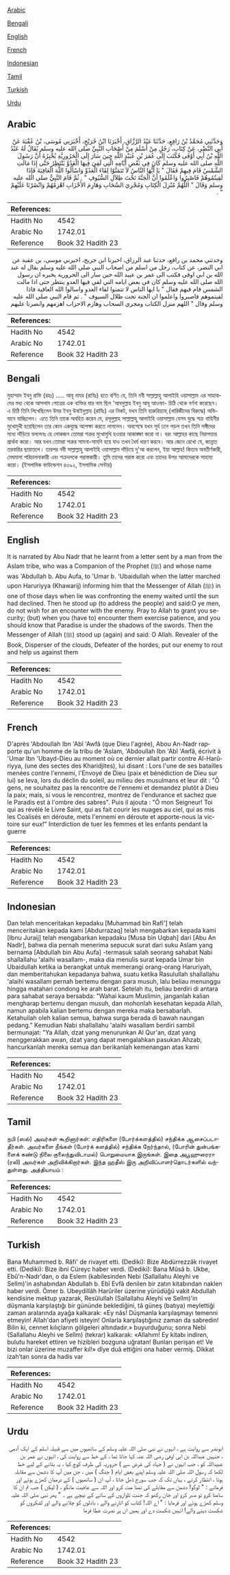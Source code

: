 [Arabic](#arabic)

[Bengali](#bengali)

[English](#english)

[French](#french)

[Indonesian](#indonesian)

[Tamil](#tamil)

[Turkish](#turkish)

[Urdu](#urdu)

## Arabic


<div dir="rtl" lang="ar" style={{fontSize:'larger',backgroundColor:'#f8f9fa',padding:20}}>
وَحَدَّثَنِي مُحَمَّدُ بْنُ رَافِعٍ، حَدَّثَنَا عَبْدُ الرَّزَّاقِ، أَخْبَرَنَا ابْنُ جُرَيْجٍ، أَخْبَرَنِي مُوسَى، بْنُ عُقْبَةَ عَنْ أَبِي النَّضْرِ، عَنْ كِتَابِ، رَجُلٍ مِنْ أَسْلَمَ مِنْ أَصْحَابِ النَّبِيِّ صلى الله عليه وسلم يُقَالُ لَهُ عَبْدُ اللَّهِ بْنُ أَبِي أَوْفَى فَكَتَبَ إِلَى عُمَرَ بْنِ عُبَيْدِ اللَّهِ حِينَ سَارَ إِلَى الْحَرُورِيَّةِ يُخْبِرُهُ أَنَّ رَسُولَ اللَّهِ صلى الله عليه وسلم كَانَ فِي بَعْضِ أَيَّامِهِ الَّتِي لَقِيَ فِيهَا الْعَدُوَّ يَنْتَظِرُ حَتَّى إِذَا مَالَتِ الشَّمْسُ قَامَ فِيهِمْ فَقَالَ ‏"‏ يَا أَيُّهَا النَّاسُ لاَ تَتَمَنَّوْا لِقَاءَ الْعَدُوِّ وَاسْأَلُوا اللَّهَ الْعَافِيَةَ فَإِذَا لَقِيتُمُوهُمْ فَاصْبِرُوا وَاعْلَمُوا أَنَّ الْجَنَّةَ تَحْتَ ظِلاَلِ السُّيُوفِ ‏"‏ ‏.‏ ثُمَّ قَامَ النَّبِيُّ صلى الله عليه وسلم وَقَالَ ‏"‏ اللَّهُمَّ مُنْزِلَ الْكِتَابِ وَمُجْرِيَ السَّحَابِ وَهَازِمَ الأَحْزَابِ اهْزِمْهُمْ وَانْصُرْنَا عَلَيْهِمْ ‏"‏ ‏.‏
</div>
<div style={{backgroundColor:'#f8f9fa',padding:20, marginBottom: 10}}><table> <thead> <tr> <th>References:</th> <th></th> </tr> </thead> <tbody><tr><td>Hadith No</td><td>4542</td></tr><tr><td>Arabic No</td><td>1742.01</td></tr><tr><td>Reference</td><td>Book 32 Hadith 23</td></tr></tbody></table></div>


<div dir="rtl" lang="ar" style={{fontSize:'larger',backgroundColor:'#f8f9fa',padding:20}}>
وحدثني محمد بن رافع، حدثنا عبد الرزاق، اخبرنا ابن جريج، اخبرني موسى، بن عقبة عن ابي النضر، عن كتاب، رجل من اسلم من اصحاب النبي صلى الله عليه وسلم يقال له عبد الله بن ابي اوفى فكتب الى عمر بن عبيد الله حين سار الى الحرورية يخبره ان رسول الله صلى الله عليه وسلم كان في بعض ايامه التي لقي فيها العدو ينتظر حتى اذا مالت الشمس قام فيهم فقال " يا ايها الناس لا تتمنوا لقاء العدو واسالوا الله العافية فاذا لقيتموهم فاصبروا واعلموا ان الجنة تحت ظلال السيوف " . ثم قام النبي صلى الله عليه وسلم وقال " اللهم منزل الكتاب ومجري السحاب وهازم الاحزاب اهزمهم وانصرنا عليهم
</div>
<div style={{backgroundColor:'#f8f9fa',padding:20, marginBottom: 10}}><table> <thead> <tr> <th>References:</th> <th></th> </tr> </thead> <tbody><tr><td>Hadith No</td><td>4542</td></tr><tr><td>Arabic No</td><td>1742.01</td></tr><tr><td>Reference</td><td>Book 32 Hadith 23</td></tr></tbody></table></div>

## Bengali


<div dir="ltr" lang="bn" style={{fontSize:'larger',backgroundColor:'#f8f9fa',padding:20}}>
মুহাম্মাদ ইবনু রাফি (রহঃ) ..... আবূ নাযর (রাযিঃ) হতে বর্ণিত যে, তিনি নবী সাল্লাল্লাহু আলাইহি ওয়াসাল্লাম এর সাহাবাদের মধ্য থেকে আসলাম গোত্রের এক ব্যক্তির যার নাম ছিল 'আবদুল্লাহ ইবনু আবূ আওফা- চিঠি থেকে বর্ণনা করেছেন। এ চিঠি তিনি লিখেছিলেন উমর ইবনু উবাইদুল্লাহ (রাযিঃ) এর নিকট, যখন তিনি হারুরিয়্যাহ্ (খারিজীদের বিরুদ্ধে) অভিযানে যাচ্ছিলেন। এতে তিনি তাকে অবহিত করেন যে, রসূলুল্লাহ সাল্লাল্লাহু আলাইহি ওয়াসাল্লাম যেসব যুদ্ধে শক্র বাহিনীর মুখোমুখী হয়েছিলেন তার কোন একযুদ্ধে অপেক্ষা করতে লাগলেন। অবশেষে যখন সূর্য ঢলে পড়ল তখন তিনি সঙ্গীদের মধ্যে দাঁড়িয়ে বললেনঃ হে লোকজন তোমরা শত্রুর মুখোমুখি হওয়ার আকাঙ্ক্ষা করো না। বরং আল্লাহর কাছে নিরাপত্তার প্রার্থনা করো। আর যখন তোমরা শত্রুর সামনা-সামনি হয়ে যাও তখন ধৈর্য ধারণ করবে। আর জেনে রেখো যে, জান্নাত তরবারির ছায়াতলে। তারপর নবী সাল্লাল্লাহু আলাইহি ওয়াসাল্লাম দাঁড়িয়ে দু'আ করলেন, ইয়া আল্লাহ! কিতাব অবতীর্ণকারী, মেঘমালা পরিচালনাকারী এবং শক্রদলকে পরাস্তকারী। তুমি তাদের পরাস্ত করো এবং তাদের উপর আমাদেরকে সাহায্য করো। (ইসলামিক ফাউন্ডেশন ৪৩৯২, ইসলামিক সেন্টার)
</div>
<div style={{backgroundColor:'#f8f9fa',padding:20, marginBottom: 10}}><table> <thead> <tr> <th>References:</th> <th></th> </tr> </thead> <tbody><tr><td>Hadith No</td><td>4542</td></tr><tr><td>Arabic No</td><td>1742.01</td></tr><tr><td>Reference</td><td>Book 32 Hadith 23</td></tr></tbody></table></div>

## English


<div dir="ltr" lang="en" style={{fontSize:'larger',backgroundColor:'#f8f9fa',padding:20}}>
It is narrated by Abu Nadr that he learnt from a letter sent by a man from the Aslam tribe, who was a Companion of the Prophet (ﷺ) and whose name was 'Abdullah b. Abu Aufa, to 'Umar b. 'Ubaidullah when the latter marched upon Haruriyya (Khawarij) informing him that the Messenger of Allah (ﷺ) in one of those days when lie was confronting the enemy waited until the sun had declined. Then he stood up (to address the people) and said:O ye men, do not wish for an encounter with the enemy. Pray to Allah to grant you security; (but) when you (have to) encounter them exercise patience, and you should know that Paradise is under the shadows of the swords. Then the Messenger of Allah (ﷺ) stood up (again) and said: O Allah. Revealer of the Book, Disperser of the clouds, Defeater of the hordes, put our enemy to rout and help us against them
</div>
<div style={{backgroundColor:'#f8f9fa',padding:20, marginBottom: 10}}><table> <thead> <tr> <th>References:</th> <th></th> </tr> </thead> <tbody><tr><td>Hadith No</td><td>4542</td></tr><tr><td>Arabic No</td><td>1742.01</td></tr><tr><td>Reference</td><td>Book 32 Hadith 23</td></tr></tbody></table></div>

## French


<div dir="ltr" lang="fr" style={{fontSize:'larger',backgroundColor:'#f8f9fa',padding:20}}>
D'après 'Abdoullah Ibn 'Abî 'Awfâ (que Dieu l'agrée), Abou An-Nadr rapporte qu'un homme de la tribu de 'Aslam, 'Abdoullah Ibn 'Abî 'Awfâ, écrivit à 'Umar Ibn 'Ubayd-Dieu au moment où ce dernier allait partir contre Al-Harûriyya, (une des sectes des Kharidjites), lui disant : Lors l'une de ses batailles menées contre l'ennemi, l'Envoyé de Dieu (paix et bénédiction de Dieu sur lui) se leva, lors du déclin du soleil, au milieu des musulmans et leur dit : "Ô gens, ne souhaitez pas la rencontre de l'ennemi et demandez plutôt à Dieu la paix; mais, si vous le rencontrez, montrez de l'endurance et sachez que le Paradis est à l'ombre des sabres". Puis il ajouta : "Ô mon Seigneur! Toi qui as révélé le Livre Saint, qui as fait courir les nuages au ciel, qui as mis les Coalisés en déroute, mets l'ennemi en déroute et apporte-nous la victoire sur eux!" Interdiction de tuer les femmes et les enfants pendant la guerre
</div>
<div style={{backgroundColor:'#f8f9fa',padding:20, marginBottom: 10}}><table> <thead> <tr> <th>References:</th> <th></th> </tr> </thead> <tbody><tr><td>Hadith No</td><td>4542</td></tr><tr><td>Arabic No</td><td>1742.01</td></tr><tr><td>Reference</td><td>Book 32 Hadith 23</td></tr></tbody></table></div>

## Indonesian


<div dir="ltr" lang="id" style={{fontSize:'larger',backgroundColor:'#f8f9fa',padding:20}}>
Dan telah menceritakan kepadaku [Muhammad bin Rafi'] telah menceritakan kepada kami [Abdurrazaq] telah mengabarkan kepada kami [Ibnu Juraij] telah mengabarkan kepadaku [Musa bin Uqbah] dari [Abu An Nadlr], bahwa dia pernah menerima sepucuk surat dari suku Aslam yang bernama [Abdullah bin Abu Aufa] -termasuk salah seorang sahabat Nabi shallallahu 'alaihi wasallam-, maka dia menulis surat kepada Umar bin Ubaidullah ketika ia berangkat untuk memerangi orang-orang Haruriyah, dan memberitahukan kepadanya bahwa, suatu ketika Rasulullah shallallahu 'alaihi wasallam pernah bertemu dengan para musuh, lalu beliau menunggu hingga matahari condong ke arah barat. Setelah itu, beliau berdiri di antara para sahabat seraya bersabda: "Wahai kaum Muslimin, janganlah kalian mengharap bertemu dengan musuh, dan mohonlah kesehatan kepada Allah, namun apabila kalian bertemu dengan mereka maka bersabarlah. Ketahuilah oleh kalian semua, bahwa surga berada di bawah naungan pedang." Kemudian Nabi shallallahu 'alaihi wasallam berdiri sambil bermunajat: "Ya Allah, dzat yang menurunkan Al Qur'an, dzat yang menggerakkan awan, dzat yang dapat mengalahkan pasukan Ahzab, hancurkanlah mereka semua dan berikanlah kemenangan atas kami
</div>
<div style={{backgroundColor:'#f8f9fa',padding:20, marginBottom: 10}}><table> <thead> <tr> <th>References:</th> <th></th> </tr> </thead> <tbody><tr><td>Hadith No</td><td>4542</td></tr><tr><td>Arabic No</td><td>1742.01</td></tr><tr><td>Reference</td><td>Book 32 Hadith 23</td></tr></tbody></table></div>

## Tamil


<div dir="ltr" lang="ta" style={{fontSize:'larger',backgroundColor:'#f8f9fa',padding:20}}>
நபி (ஸல்) அவர்கள் கூறினார்கள்: எதிரிகளை (போர்க்களத்தில்) சந்திக்க ஆசைப்படாதீர்கள். அவர்களை நீங்கள் (போர்க் களத்தில்) சந்திக்க நேர்ந்தால், (போரின் துன்பங்களைக் கண்டு நிலை குலைந்துவிடாமல்) பொறுமையாக இருங்கள். இதை அபூஹுரைரா (ரலி) அவர்கள் அறிவிக்கிறார்கள். இந்த ஹதீஸ் இரு அறிவிப்பாளர்தொடர்களில் வந்துள்ளது. அத்தியாயம் :
</div>
<div style={{backgroundColor:'#f8f9fa',padding:20, marginBottom: 10}}><table> <thead> <tr> <th>References:</th> <th></th> </tr> </thead> <tbody><tr><td>Hadith No</td><td>4542</td></tr><tr><td>Arabic No</td><td>1742.01</td></tr><tr><td>Reference</td><td>Book 32 Hadith 23</td></tr></tbody></table></div>

## Turkish


<div dir="ltr" lang="tr" style={{fontSize:'larger',backgroundColor:'#f8f9fa',padding:20}}>
Bana Muhammed b. Râfi' de rivayet etti. (Dediki): Bize Abdürrezzâk rivayet etti. (Dediki): Bize ibni Cüreyc haber verdi. (Dediki): Bana Mûsâ b. Ukbe, Ebû'n-Nadr'dan, o da Eslem (kabilesinden Nebi (Sallallahu Aleyhi ve Sellm)'in ashabından Abdullah b. Ebî Evfâ denilen bir zatın kitabından naklen haber verdi. Ömer b. Ubeydillâh Harûriler üzerine yürüdüğü vakit Abdullah kendisine mektup yazarak, Resûlullah (Sallallahu Aleyhi ve Sellm)'in düşmanla karşılaştığı bir gününde beklediğini, tâ güneş (batıya) meylettiği zaman aralarında ayağa kalkarak: «Ey nâs! Düşmanla karşılaşmayı temenni etmeyin! Allah'dan afiyeti isteyin! Onlarla karşılaştığınız zaman da sabredin! Bilin ki, cennet kılıçların gölgeleri altındadır.» buyurduğunu; sonra Nebi (Sallallahu Aleyhi ve Sellm) (tekrar) kalkarak: «Allahım! Ey kitabı indiren, bulutu hareket ettiren ve hizibleri bozguna uğratan! Bunları perişan et! Ve bizi onlar üzerine muzaffer kıl!» dîye duâ ettiğini ona haber vermiş. Dikkat izah’tan sonra da hadis var
</div>
<div style={{backgroundColor:'#f8f9fa',padding:20, marginBottom: 10}}><table> <thead> <tr> <th>References:</th> <th></th> </tr> </thead> <tbody><tr><td>Hadith No</td><td>4542</td></tr><tr><td>Arabic No</td><td>1742.01</td></tr><tr><td>Reference</td><td>Book 32 Hadith 23</td></tr></tbody></table></div>

## Urdu


<div dir="rtl" lang="ur" style={{fontSize:'larger',backgroundColor:'#f8f9fa',padding:20}}>
ابونضر سے روایت ہے ، انہوں نے نبی صلی اللہ علیہ وسلم کے ساتھیوں میں سے قبیلہ اسلم کے ایک آدمی ، جنہیں عبداللہ بن ابی اوفیٰ رضی اللہ عنہ کہا جاتا تھا ، کے خط سے روایت کی ، انہوں نے عمر بن عبیداللہ کو ، جب انہوں نے ( جہاد کی غرض سے ) حروریہ کی طرف کوچ کیا ، یہ بتانے کے لیے خط لکھا کہ رسول اللہ صلی اللہ علیہ وسلم اپنے بعض ایام ( جنگ ) میں ، جن میں آپ کا دشمن سے مقابلہ ہوتا ، انتظار کرتے ، یہاں تک کہ جب سورج ڈھل جاتا ، آپ ان ( ساتھیوں ) کے درمیان کھڑے ہوتے اور فرماتے : " لوگو! دشمن سے مقابلے کی تمنا مت کرو اور اللہ سے عافیت مانگو ، ( لیکن ) جب تم ان کا سامنا کرو تو صبر کرو اور جان رکھو کہ جنت تلواروں کے سائے کے نیچے ہے ۔ " پھر نبی صلی اللہ علیہ وسلم کھڑے ہوئے اور فرمایا : " اے اللہ! کتاب کو اتارنے والے ، بادلوں کو چلانے والے اور لشکروں کو شکست دینے والے! انہیں شکست دے اور ہمیں ان پر نصرت عطا فرما
</div>
<div style={{backgroundColor:'#f8f9fa',padding:20, marginBottom: 10}}><table> <thead> <tr> <th>References:</th> <th></th> </tr> </thead> <tbody><tr><td>Hadith No</td><td>4542</td></tr><tr><td>Arabic No</td><td>1742.01</td></tr><tr><td>Reference</td><td>Book 32 Hadith 23</td></tr></tbody></table></div>